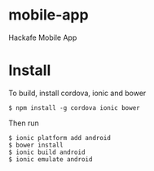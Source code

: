# mobile-app

Hackafe Mobile App

# Install

To build, install cordova, ionic and bower

    $ npm install -g cordova ionic bower

Then run

    $ ionic platform add android
    $ bower install
    $ ionic build android
    $ ionic emulate android
